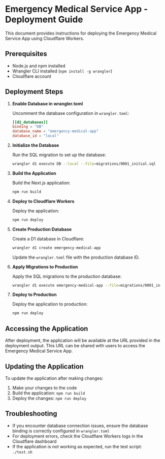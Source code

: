 # Emergency Medical Service App - Deployment Guide

This document provides instructions for deploying the Emergency Medical Service App using Cloudflare Workers.

## Prerequisites

- Node.js and npm installed
- Wrangler CLI installed (`npm install -g wrangler`)
- Cloudflare account

## Deployment Steps

1. **Enable Database in wrangler.toml**

   Uncomment the database configuration in `wrangler.toml`:
   ```toml
   [[d1_databases]]
   binding = "DB"
   database_name = "emergency-medical-app"
   database_id = "local"
   ```

2. **Initialize the Database**

   Run the SQL migration to set up the database:
   ```bash
   wrangler d1 execute DB --local --file=migrations/0001_initial.sql
   ```

3. **Build the Application**

   Build the Next.js application:
   ```bash
   npm run build
   ```

4. **Deploy to Cloudflare Workers**

   Deploy the application:
   ```bash
   npm run deploy
   ```

5. **Create Production Database**

   Create a D1 database in Cloudflare:
   ```bash
   wrangler d1 create emergency-medical-app
   ```

   Update the `wrangler.toml` file with the production database ID.

6. **Apply Migrations to Production**

   Apply the SQL migrations to the production database:
   ```bash
   wrangler d1 execute emergency-medical-app --file=migrations/0001_initial.sql
   ```

7. **Deploy to Production**

   Deploy the application to production:
   ```bash
   npm run deploy
   ```

## Accessing the Application

After deployment, the application will be available at the URL provided in the deployment output. This URL can be shared with users to access the Emergency Medical Service App.

## Updating the Application

To update the application after making changes:

1. Make your changes to the code
2. Build the application: `npm run build`
3. Deploy the changes: `npm run deploy`

## Troubleshooting

- If you encounter database connection issues, ensure the database binding is correctly configured in `wrangler.toml`
- For deployment errors, check the Cloudflare Workers logs in the Cloudflare dashboard
- If the application is not working as expected, run the test script: `./test.sh`
